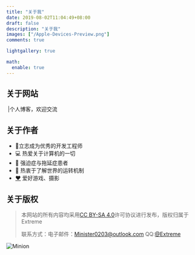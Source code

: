 ```yaml
---
title: "关于我"
date: 2019-08-02T11:04:49+08:00
draft: false
description: "关于我"
images: ["/Apple-Devices-Preview.png"]
comments: true

lightgallery: true

math:
  enable: true
---
```


## 关于网站

​		 |个人博客，欢迎交流

## 关于作者

- 👨立志成为优秀的开发工程师
- 💻 热爱关于计算机的一切
- 🤪 强迫症与拖延症患者
- 🤔 热衷于了解世界的运转机制
- [❤️](https://dillonzq.com/love/) 爱好游戏、摄影

## 关于版权
><p>本网站的所有内容均采用<a href="https://github.com/EXTREME-ST/Personal-Blog/blob/main/LICENSE">CC BY-SA 4.0</a>许可协议进行发布，版权归属于Extreme</p>
>  
>  <p>联系方式：电子邮件：<a href="mailto:johndoe@example.com">Minister0203@outlook.com</a> QQ:<a href="https://qm.qq.com/cgi-bin/qm/qr?k=YGYoPK7ATRENFuRBtjJPODgRxpwvCdyr&noverify=0&personal_qrcode_source=4">@Extreme</a></p>



![Minion](./01.jpg)
